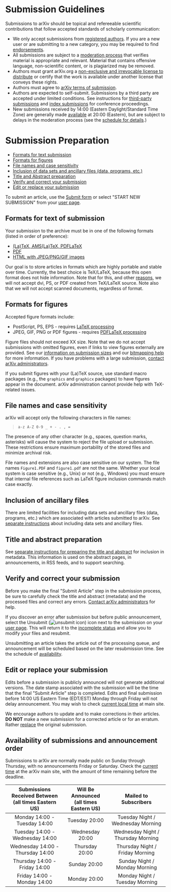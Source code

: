 Submission Guidelines
====================

<span id="guidelines"></span> Submissions to arXiv should be topical and refereeable scientific contributions that follow accepted standards of scholarly communication:

-   We only accept submissions from [registered authors](registerhelp). If you are a new user or are submitting to a new category, you may be required to find [endorsements](/help/endorsement).
-   All submissions are subject to a [moderation process](/help/moderation) that verifies material is appropriate and relevant. Material that contains offensive language, non-scientific content, or is plagiarized may be removed.  
-   Authors must grant arXiv.org a [non-exclusive and irrevocable
    license to distribute](license) or certify that the work is
    available under another license that conveys these rights.
-   Authors must agree to [arXiv terms of
    submission](terms_of_submission).
-   Authors are expected to self-submit. Submissions by a third party are accepted under limited conditions. See instructions for [third-party submissions](third_party_submission) and [index submissions](submit_index) for conference proceedings.
-   New submissions received by 14:00 (Eastern Daylight/Standard Time Zone) are generally made [available](/help/versions) at 20:00 (Eastern), but are subject to delays in the moderation process (see the [schedule for details](#availability).) 

Submission Preparation
====================
-   [Formats for text submission](#text)
-   [Formats for figures](#figures)
-   [File names and case sensitivity](#files)
-   [Inclusion of data sets and ancillary files (data, programs,
    etc.)](#datasets)
-   [Title and Abstract preparation](#prep)
-   [Verify and correct your submission](#correct)
-   [Edit or replace your submission](#replace)


To submit an article, use the [Submit form](http://arxiv.org/submit)
    or select "START NEW SUBMISSION" from your [user
    page](http://arxiv.org/user).

<span id="text"></span>

Formats for text of submission
------------------------------

Your submission to the archive must be in one of the following formats
(listed in order of preference):

-   [(La)TeX, AMS(La)TeX, PDFLaTeX](submit_tex)
-   [PDF](submit_pdf)
-   [HTML with JPEG/PNG/GIF images](submit_html)

Our goal is to store articles in formats which are highly portable and
stable over time. Currently, the best choice is TeX/LaTeX, because this
open format does not hide information. Note that for this, and other
[reasons](/help/faq/whytex), we will not accept dvi, PS, or PDF created
from TeX/LaTeX source. Note also that we
will not accept scanned documents, regardless of format.

<span id="figures"></span>

Formats for figures
-------------------

Accepted figure formats include:

-   PostScript, PS, EPS - requires [LaTeX processing](submit_tex#latex)
-   JPEG, GIF, PNG or PDF figures - requires [PDFLaTeX processing](submit_tex#pdflatex) 

Figure files should not exceed XX size. Note that
we do not accept submissions with omitted figures, even if links to view figures externally are provided. See our [information on submission sizes](sizes)
and our [bitmapping help](bitmap) for more information. If you have
problems with a large submission, [contact arXiv
administrators](/help/contact).

If you submit figures with your (La)TeX source, use standard macro
packages (e.g., the `graphics` and `graphicx` packages) to have
figures appear in the document. arXiv administration
cannot provide help with TeX-related issues.

<span id="files"></span>

File names and case sensitivity
-------------------------------

arXiv will accept only the following characters in file names:

> `a-z A-Z 0-9 _ + - . , = `

The presence of any other character (e.g., spaces, question marks,
asterisks) will cause the system to reject the file upload or
submission. These restrictions ensure maximum portability of the stored
files and minimize archival risk.

File names and extensions are also case sensitive on our system. The
file names `Figure1.PDF` and `figure1.pdf` are not the same. Whether
your local system is case sensitive (e.g., Unix) or not (e.g., Windows)
you must ensure that internal file references such as LaTeX figure
inclusion commands match case exactly.

<span id="datasets"></span>

Inclusion of ancillary files
------------------------------------------

There are limited facilities for including data sets and ancillary files
(data, programs, etc.) which are associated with articles submitted to
arXiv. See [separate instructions](ancillary_files) about including data sets
and ancillary files.

<span id="prep"></span>

Title and abstract preparation
--------------------------

See [separate instructions for preparing the title and abstract](prep) for inclusion in metadata. This information is used on the
abstract pages, in announcements, in RSS feeds, and to support
searching.

<span id="correct"></span>

Verify and correct your submission
---------------------------------------

Before you make the final "Submit Article" step in the submission
process, be sure to carefully check the title and abstract (metadata)
and the processed files and correct any errors. [Contact arXiv
administrators](/help/contact) for help.

If you discover an error after submission but before public announcement,
select the Unsubmit (![unsubmit icon](/images/unsubmit.png)) icon
next to the submission on your [user page](http://arxiv.org/user). This will
return it to the [incomplete status](submit_status#incomplete) and allow you to 
modify your files and resubmit.

Unsubmitting an article takes the article out of the processing queue, and announcement will be scheduled based on the later resubmission time. See the schedule of [availability](#availability).

<span id="replace"></span>

Edit or replace your submission
----------------------------

Edits before a submission is publicly announced will not generate additional versions.
The date stamp associated with the submission will
be the time that the final "Submit Article" step is completed. Edits and
final submission before 14:00 US Eastern Time (EDT/EST) Monday through
Friday will not delay announcement. You may wish to check [current local
time](http://arXiv.org/localtime) at main site.

We encourage authors to update and to make corrections in their
articles. **DO NOT** make a new submission for a corrected article or
for an erratum. Rather [replace](replace) the original submission.

<span id="availability"></span>

Availability of submissions and announcement order
--------------------------------------------------

Submissions to arXiv are normally made public on Sunday through
Thursday, with no announcements Friday or Saturday. Check the [current
time](https://arxiv.org/localtime) at the arXiv main site, with the
amount of time remaining before the deadline.



| Submissions Received Between<br />(all times Eastern US) | Will Be Announced<br />(all times Eastern US) | Mailed to Subscribers |
|:---:|:---:|:---:|
| Monday 14:00 - Tuesday 14:00 | Tuesday 20:00 | Tuesday Night / Wednesday Morning |
| Tuesday 14:00 - Wednesday 14:00 | Wednesday 20:00 | Wednesday Night / Thursday Morning | 
| Wednesday 14:00 - Thursday 14:00 | Thursday 20:00 | Thursday Night / Friday Morning |
| Thursday 14:00 - Friday 14:00 | Sunday 20:00 | Sunday Night / Monday Morning |
| Friday 14:00 - Monday 14:00 | Monday 20:00 | Monday Night / Tuesday Morning |

